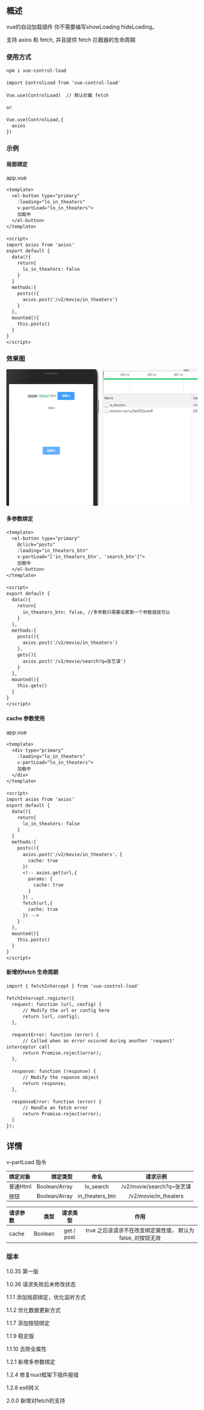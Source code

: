 ## 概述
vue的自动加载插件 你不需要编写showLoading hideLoading。

支持 axios 和 fetch, 并且提供 fetch 拦截器的生命周期

### 使用方式

```
npm i vue-control-load

import ControlLoad from 'vue-control-load'

Vue.use(ControlLoad)  // 默认拦截 fetch

or

Vue.use(ControlLoad,{
  axios
})
```



### 示例

#### 局部绑定

app.vue
```
<template>
  <el-button type="primary" 
    :loading="lo_in_theaters" 
    v-partLoad="lo_in_theaters">
    加载中
  </el-button>
</template>

<script>
import axios from 'axios'
export default {
  data(){
    return{
      lo_in_theaters: false
    }
  }
  methods:{
    posts(){
      axios.post('/v2/movie/in_theaters')
    }
  },
  mounted(){
    this.posts()
  }
}
</script>
```

### 效果图

![loading](https://github.com/XueMary/vue-control-load/blob/master/src/img/loading.gif)


#### 多参数绑定
```
<template>
  <el-button type="primary" 
    @click="posts"
    :loading="in_theaters_btn" 
    v-partLoad="['in_theaters_btn', 'search_btn']">
    加载中
  </el-button>
</template>

<script>
export default {
  data(){
    return{
      in_theaters_btn: false, //多参数只需要设置第一个参数值就可以
    }
  },
  methods:{
    posts(){
      axios.post('/v2/movie/in_theaters')
    },
    gets(){
      axios.post('/v2/movie/search?q=张艺谋')
    }
  },
  mounted(){
    this.gets()
  }
}
</script>
```

#### cache 参数使用

app.vue
```
<template>
  <div type="primary" 
    :loading="lo_in_theaters" 
    v-partLoad="lo_in_theaters">
    加载中
  </div>
</template>

<script>
import axios from 'axios'
export default {
  data(){
    return{
      lo_in_theaters: false
    }
  }
  methods:{
    posts(){
      axios.post('/v2/movie/in_theaters'，{
        cache: true
      })
      <!-- axios.get(url,{
        params: {
          cache: true
        }
      }) ,
      fetch(url,{
        cache: true
      }) -->
    }
  },
  mounted(){
    this.posts()
  }
}
</script>
```

#### 新增的fetch 生命周期

```
import { fetchIntercept } from 'vue-control-load'

fetchIntercept.register({
  request: function (url, config) {
      // Modify the url or config here
      return [url, config];
  },

  requestError: function (error) {
      // Called when an error occured during another 'request' interceptor call
      return Promise.reject(error);
  },

  response: function (response) {
      // Modify the reponse object
      return response;
  },

  responseError: function (error) {
      // Handle an fetch error
      return Promise.reject(error);
  }
});
```

## 详情

v-partLoad 指令

| 绑定对象     |   绑定类型  | 命名         | 请求示例  |
| :--------  | --------:   | :---------: |  :------------: |
| 普通Html   |   Boolean/Array      |  lo_search  | /v2/movie/search?q=张艺谋 |
| 按钮       |   Boolean/Array    |  in_theaters_btn | /v2/movie/in_theaters |

| 请求参数     |   类型   | 请求类型        | 作用  |
| :--------  | --------:   | :---------: |  :------------: |
| cache       |   Boolean    |  get / post  | true 之后该请求不在改变绑定属性值， 默认为false, 对按钮无效 |



### 版本

1.0.35 第一版

1.0.36 请求失败后未修改状态

1.1.1 添加局部绑定，优化监听方式

1.1.2 优化数据更新方式

1.1.7 添加按钮绑定

1.1.9 稳定版

1.1.10 去除全属性

1.2.1 新增多参数绑定

1.2.4 修复nuxt框架下插件报错

1.2.8 es6转义

2.0.0 新增对fetch的支持